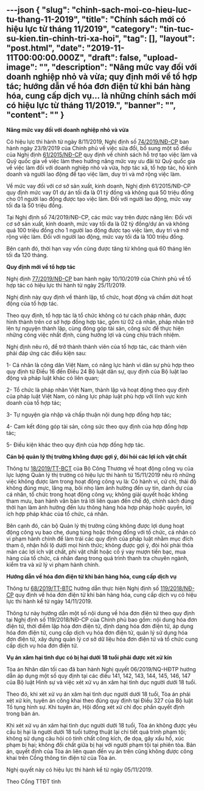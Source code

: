 ---json
{
    "slug": "chinh-sach-moi-co-hieu-luc-tu-thang-11-2019",
    "title": "Chính sách mới có hiệu lực từ tháng 11/2019",
    "category": "tin-tuc-su-kien.tin-chinh-tri-xa-hoi",
    "tag": [],
    "layout": "post.html",
    "date": "2019-11-11T00:00:00.000Z",
    "draft": false,
    "upload-image": "",
    "description": "Nâng mức vay đối với doanh nghiệp nhỏ và vừa; quy định mới về tổ hợp tác; hướng dẫn về hóa đơn điện tử khi bán hàng hóa, cung cấp dịch vụ... là những chính sách mới có hiệu lực từ tháng 11/2019.",
    "banner": "",
    "__content__": ""
}
---
<p><strong>N&acirc;ng mức vay đối với doanh nghiệp nhỏ v&agrave; vừa</strong></p>

<p>C&oacute; hiệu lực thi h&agrave;nh từ ng&agrave;y 8/11/2019, Nghị định số&nbsp;<a href="http://vanban.chinhphu.vn/portal/page/portal/chinhphu/hethongvanban?class_id=1&amp;_page=1&amp;mode=detail&amp;document_id=197931">74/2019/NĐ-CP</a>&nbsp;ban h&agrave;nh ng&agrave;y 23/9/2019 của Ch&iacute;nh phủ về việc sửa đổi, bổ sung một số điều của Nghị định&nbsp;<a href="http://vanban.chinhphu.vn/portal/page/portal/chinhphu/hethongvanban?class_id=1&amp;_page=1&amp;mode=detail&amp;document_id=180546">61/2015/NĐ-CP</a>&nbsp;quy định về ch&iacute;nh s&aacute;ch hỗ trợ tạo việc l&agrave;m v&agrave; Quỹ quốc gia về việc l&agrave;m theo hướng n&acirc;ng mức vay ưu đ&atilde;i từ Quỹ quốc gia về việc l&agrave;m đối với doanh nghiệp nhỏ v&agrave; vừa, hợp t&aacute;c x&atilde;, tổ hợp t&aacute;c, hộ kinh doanh v&agrave; người lao động để tạo việc l&agrave;m, duy tr&igrave; v&agrave; mở rộng việc l&agrave;m.</p>

<p>Về mức vay đối với cơ sở sản xuất, kinh doanh, Nghị định 61/2015/NĐ-CP quy định mức vay 01 dự &aacute;n tối đa l&agrave; 01 tỷ đồng v&agrave; kh&ocirc;ng qu&aacute; 50 triệu đồng cho 01 người lao động được tạo việc l&agrave;m. Đối với người lao động, mức vay tối đa l&agrave; 50 triệu đồng.</p>

<p>Tại Nghị định số 74/2019/NĐ-CP, c&aacute;c mức vay tr&ecirc;n được n&acirc;ng l&ecirc;n: Đối với cơ sở sản xuất, kinh doanh, mức vay tối đa l&agrave; 02 tỷ đồng/dự &aacute;n v&agrave; kh&ocirc;ng qu&aacute; 100 triệu đồng cho 1 người lao động được tạo việc l&agrave;m, duy tr&igrave; v&agrave; mở rộng việc l&agrave;m. Đối với người lao động, mức vay tối đa l&agrave; 100 triệu đồng.</p>

<p>B&ecirc;n cạnh đ&oacute;, thời hạn vay vốn cũng được tăng từ kh&ocirc;ng qu&aacute; 60 th&aacute;ng l&ecirc;n tối đa 120 th&aacute;ng.</p>

<p><strong>Quy định mới về tổ hợp t&aacute;c</strong></p>

<p>Nghị định&nbsp;<a href="http://vanban.chinhphu.vn/portal/page/portal/chinhphu/hethongvanban?class_id=1&amp;_page=1&amp;mode=detail&amp;document_id=198054">77/2019/NĐ-CP</a>&nbsp;ban h&agrave;nh ng&agrave;y 10/10/2019 của Ch&iacute;nh phủ về tổ hợp t&aacute;c c&oacute; hiệu lực thi h&agrave;nh từ ng&agrave;y 25/11/2019.</p>

<p>Nghị định n&agrave;y quy định về th&agrave;nh lập, tổ chức, hoạt động v&agrave; chấm dứt hoạt động của tổ hợp t&aacute;c.</p>

<p>Theo quy định, tổ hợp t&aacute;c l&agrave; tổ chức kh&ocirc;ng c&oacute; tư c&aacute;ch ph&aacute;p nh&acirc;n, được h&igrave;nh th&agrave;nh tr&ecirc;n cơ sở hợp đồng hợp t&aacute;c, gồm từ 02 c&aacute; nh&acirc;n, ph&aacute;p nh&acirc;n trở l&ecirc;n tự nguyện th&agrave;nh lập, c&ugrave;ng đ&oacute;ng g&oacute;p t&agrave;i sản, c&ocirc;ng sức để thực hiện những c&ocirc;ng việc nhất định, c&ugrave;ng hưởng lợi v&agrave; c&ugrave;ng chịu tr&aacute;ch nhiệm.</p>

<p>Nghị định n&ecirc;u r&otilde;, để trở th&agrave;nh th&agrave;nh vi&ecirc;n của tổ hợp t&aacute;c, c&aacute;c th&agrave;nh vi&ecirc;n phải đ&aacute;p ứng c&aacute;c điều kiện sau:</p>

<p>1- C&aacute; nh&acirc;n l&agrave; c&ocirc;ng d&acirc;n Việt Nam, c&oacute; năng lực h&agrave;nh vi d&acirc;n sự ph&ugrave; hợp theo quy định từ Điều 16 đến Điều 24 Bộ luật d&acirc;n sự, quy định của Bộ luật lao động v&agrave; ph&aacute;p luật kh&aacute;c c&oacute; li&ecirc;n quan;</p>

<p>2- Tổ chức l&agrave; ph&aacute;p nh&acirc;n Việt Nam, th&agrave;nh lập v&agrave; hoạt động theo quy định của ph&aacute;p luật Việt Nam, c&oacute; năng lực ph&aacute;p luật ph&ugrave; hợp với lĩnh vực kinh doanh của tổ hợp t&aacute;c;</p>

<p>3- Tự nguyện gia nhập v&agrave; chấp thuận nội dung hợp đồng hợp t&aacute;c;</p>

<p>4- Cam kết đ&oacute;ng g&oacute;p t&agrave;i sản, c&ocirc;ng sức theo quy định của hợp đồng hợp t&aacute;c;</p>

<p>5- Điều kiện kh&aacute;c theo quy định của hợp đồng hợp t&aacute;c.</p>

<p><strong>C&aacute;n bộ quản l&yacute; thị trường kh&ocirc;ng được gợi &yacute;, đ&ograve;i hỏi c&aacute;c lợi &iacute;ch vật chất</strong></p>

<p>Th&ocirc;ng tư&nbsp;<a href="http://vanban.chinhphu.vn/portal/page/portal/chinhphu/hethongvanban?class_id=1&amp;mode=detail&amp;document_id=198091">18/2019/TT-BCT</a>&nbsp;của Bộ C&ocirc;ng Thương về hoạt động c&ocirc;ng vụ của lực lượng Quản l&yacute; thị trường c&oacute; hiệu lực thi h&agrave;nh từ 15/11/2019 n&ecirc;u r&otilde; những việc kh&ocirc;ng được l&agrave;m trong hoạt động c&ocirc;ng vụ l&agrave;: C&oacute; h&agrave;nh vi, cử chỉ, th&aacute;i độ kh&ocirc;ng đ&uacute;ng mực, lăng mạ, b&ocirc;i nhọ l&agrave;m ảnh hưởng đến uy t&iacute;n, danh dự của c&aacute; nh&acirc;n, tổ chức trong hoạt động c&ocirc;ng vụ; kh&ocirc;ng giải quyết hoặc kh&ocirc;ng tham mưu, ban h&agrave;nh văn bản trả lời li&ecirc;n quan đến chế độ, ch&iacute;nh s&aacute;ch đ&uacute;ng thời hạn l&agrave;m ảnh hưởng đến lưu th&ocirc;ng h&agrave;ng h&oacute;a hợp ph&aacute;p hoặc quyền, lợi &iacute;ch hợp ph&aacute;p kh&aacute;c của tổ chức, c&aacute; nh&acirc;n.</p>

<p>B&ecirc;n cạnh đ&oacute;, c&aacute;n bộ Quản l&yacute; thị trường cũng kh&ocirc;ng được lợi dụng hoạt động c&ocirc;ng vụ bao che, dung t&uacute;ng hoặc th&ocirc;ng đồng với tổ chức, c&aacute; nh&acirc;n c&oacute; vi phạm h&agrave;nh ch&iacute;nh để l&agrave;m tr&aacute;i c&aacute;c quy định của ph&aacute;p luật nhằm mục đ&iacute;ch tham &ocirc;, nhận hối lộ dưới mọi h&igrave;nh thức; kh&ocirc;ng được gợi &yacute;, đ&ograve;i hỏi phải thỏa m&atilde;n c&aacute;c lợi &iacute;ch vật chất, phi vật chất hoặc cố &yacute; vay mượn tiền bạc, mua h&agrave;ng của tổ chức, c&aacute; nh&acirc;n đang trong qu&aacute; tr&igrave;nh thanh tra chuy&ecirc;n ng&agrave;nh, kiểm tra v&agrave; xử l&yacute; vi phạm h&agrave;nh ch&iacute;nh.</p>

<p><strong>Hướng dẫn về h&oacute;a đơn điện tử khi b&aacute;n h&agrave;ng h&oacute;a, cung cấp dịch vụ</strong></p>

<p>Th&ocirc;ng tư&nbsp;<a href="http://baochinhphu.vn/Uploaded/phungthithuhuyen/2019_10_23/Thong%20tu%2068%20TCT.doc.doc">68/2019/TT-BTC</a>&nbsp;hướng dẫn thực hiện Nghị định số&nbsp;<a href="http://vanban.chinhphu.vn/portal/page/portal/chinhphu/hethongvanban?class_id=1&amp;_page=1&amp;mode=detail&amp;document_id=194774">119/2018/NĐ-CP</a>&nbsp;quy định về h&oacute;a đơn điện tử khi b&aacute;n h&agrave;ng h&oacute;a, cung cấp dịch vụ c&oacute; hiệu lực thi h&agrave;nh kể từ ng&agrave;y 14/11/2019.</p>

<p>Th&ocirc;ng tư n&agrave;y hướng dẫn một số nội dung về h&oacute;a đơn điện tử theo quy định tại Nghị định số 119/2018/NĐ-CP của Ch&iacute;nh phủ bao gồm: nội dung h&oacute;a đơn điện tử, thời điểm lập h&oacute;a đơn điện tử, định dạng h&oacute;a đơn điện tử, &aacute;p dụng h&oacute;a đơn điện tử, cung cấp dịch vụ h&oacute;a đơn điện tử, quản l&yacute; sử dụng h&oacute;a đơn điện tử, x&acirc;y dựng quản l&yacute; cơ sở dữ liệu h&oacute;a đơn điện tử v&agrave; tổ chức cung cấp dịch vụ h&oacute;a đơn điện tử.</p>

<p><strong>Vụ &aacute;n x&acirc;m hại t&igrave;nh dục c&oacute; bị hại dưới 18 tuổi phải được x&eacute;t xử k&iacute;n</strong></p>

<p>T&ograve;a &aacute;n Nh&acirc;n d&acirc;n tối cao đ&atilde; ban h&agrave;nh Nghị quyết 06/2019/NQ-HĐTP hướng dẫn &aacute;p dụng một số quy định tại c&aacute;c điều 141, 142, 143, 144, 145, 146, 147 của Bộ luật H&igrave;nh sự v&agrave; việc x&eacute;t xử vụ &aacute;n x&acirc;m hại t&igrave;nh dục người dưới 18 tuổi.</p>

<p>Theo đ&oacute;, khi x&eacute;t xử vụ &aacute;n x&acirc;m hại t&igrave;nh dục người dưới 18 tuổi, T&ograve;a &aacute;n phải x&eacute;t xử k&iacute;n, tuy&ecirc;n &aacute;n c&ocirc;ng khai theo đ&uacute;ng quy định tại Điều 327 của Bộ luật Tố tụng h&igrave;nh sự. Khi tuy&ecirc;n &aacute;n, Hội đồng x&eacute;t xử chỉ đọc phần quyết định trong bản &aacute;n.</p>

<p>Khi x&eacute;t xử vụ &aacute;n x&acirc;m hại t&igrave;nh dục người dưới 18 tuổi, T&ograve;a &aacute;n kh&ocirc;ng được y&ecirc;u cầu bị hại l&agrave; người dưới 18 tuổi tường thuật lại chi tiết qu&aacute; tr&igrave;nh phạm tội; kh&ocirc;ng sử dụng c&acirc;u hỏi c&oacute; t&iacute;nh chất c&ocirc;ng k&iacute;ch, đe dọa, g&acirc;y xấu hổ, x&uacute;c phạm bị hại; kh&ocirc;ng đối chất giữa bị hại với người phạm tội tại phi&ecirc;n t&ograve;a. Bản &aacute;n, quyết định của T&ograve;a &aacute;n li&ecirc;n quan đến vụ &aacute;n tr&ecirc;n cũng kh&ocirc;ng được c&ocirc;ng khai tr&ecirc;n Cổng th&ocirc;ng tin điện tử của T&ograve;a &aacute;n.</p>

<p>Nghị quyết n&agrave;y c&oacute; hiệu lực thi h&agrave;nh kể từ ng&agrave;y 05/11/2019.</p>

<p>Theo Cổng TTĐT tỉnh</p>

